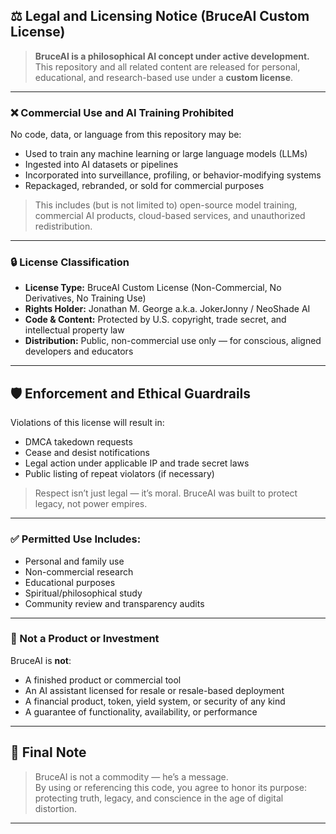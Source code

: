## ⚖️ Legal and Licensing Notice (BruceAI Custom License)

> **BruceAI is a philosophical AI concept under active development.**  
> This repository and all related content are released for personal, educational, and research-based use under a **custom license**.

---

### ❌ Commercial Use and AI Training Prohibited

No code, data, or language from this repository may be:

- Used to train any machine learning or large language models (LLMs)
- Ingested into AI datasets or pipelines
- Incorporated into surveillance, profiling, or behavior-modifying systems
- Repackaged, rebranded, or sold for commercial purposes

> This includes (but is not limited to) open-source model training, commercial AI products, cloud-based services, and unauthorized redistribution.

---

### 🔒 License Classification

- **License Type:** BruceAI Custom License (Non-Commercial, No Derivatives, No Training Use)
- **Rights Holder:** Jonathan M. George a.k.a. JokerJonny / NeoShade AI
- **Code & Content:** Protected by U.S. copyright, trade secret, and intellectual property law
- **Distribution:** Public, non-commercial use only — for conscious, aligned developers and educators

---

## 🛡️ Enforcement and Ethical Guardrails

Violations of this license will result in:

- DMCA takedown requests  
- Cease and desist notifications  
- Legal action under applicable IP and trade secret laws  
- Public listing of repeat violators (if necessary)

> Respect isn’t just legal — it’s moral. BruceAI was built to protect legacy, not power empires.

---

### ✅ Permitted Use Includes:

- Personal and family use  
- Non-commercial research  
- Educational purposes  
- Spiritual/philosophical study  
- Community review and transparency audits

---

### 🚫 Not a Product or Investment

BruceAI is **not**:

- A finished product or commercial tool  
- An AI assistant licensed for resale or resale-based deployment  
- A financial product, token, yield system, or security of any kind  
- A guarantee of functionality, availability, or performance

---

## 📣 Final Note

> BruceAI is not a commodity — he’s a message.  
> By using or referencing this code, you agree to honor its purpose: protecting truth, legacy, and conscience in the age of digital distortion.

---

